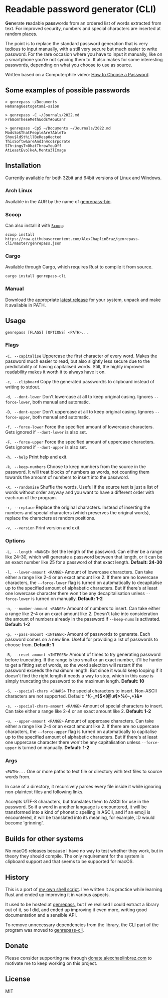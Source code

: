 # Readable password generator (CLI)

**Gen**erate **re**adable **pass**words from an ordered list of words extracted from text.
For improved security, numbers and special characters are inserted at random places.

The point is to replace the standard password generation that is very tedious to input manually,
with a still very secure but much easier to write password.
For the rare occasion where you have to input it manually, like on a smartphone you're not syncing them to.
It also makes for some interesting passwords, depending on what you choose to use as source.

Written based on a Computerphile video: [How to Choose a Password](https://youtu.be/3NjQ9b3pgIg).

## Some examples of possible passwords

```
> genrepass ~/Documents
Hemanag6estogetami~ssion

> genrepass -C ~/Journals/2022.md
Fr68omTheseMeth&odsY#ouCanT

> genrepass -Cp5 ~/Documents ~/Journals/2022.md
ModsSo$ThatPeopleAre7AbleTo
Shou$ldSt%illBeResp0ected
ThisSoftw&areAndIn4co$rporate
5Th~ingsT<0hatThrowYouOff
AtLeastEvo]keA,Menta3lImage
```

## Installation

Currently available for both 32bit and 64bit versions of Linux and Windows.

### Arch Linux

Available in the AUR by the name of [genrepass-bin](https://aur.archlinux.org/packages/genrepass-bin/).

### Scoop

Can also install it with [`Scoop`](https://scoop.sh/):

`scoop install https://raw.githubusercontent.com/AlexChaplinBraz/genrepass-cli/master/genrepass.json`

### Cargo

Available through Cargo, which requires Rust to compile it from source.

`cargo install genrepass-cli`

### Manual

Download the appropriate [latest release](https://github.com/AlexChaplinBraz/genrepass-cli/releases/latest)
for your system, unpack and make it available in PATH.

## Usage

`genrepass [FLAGS] [OPTIONS] <PATH>...`

### Flags

`-C, --capitalise` Uppercase the first character of every word. Makes the password much easier to read, but also slightly less secure due to the predictability of having capitalised words. Still, the highly improved readability makes it worth it to always have it on.

`-c, --clipboard` Copy the generated password/s to clipboard instead of writing to stdout.

`-d, --dont-lower` Don't lowercase at all to keep original casing. Ignores `--force-lower`, both manual and automatic.

`-D, --dont-upper` Don't uppercase at all to keep original casing. Ignores `--force-upper`, both manual and automatic.

`-f, --force-lower` Force the specified amount of lowercase characters. Gets ignored if `--dont-lower` is also set.

`-F, --force-upper` Force the specified amount of uppercase characters. Gets ignored if `--dont-upper` is also set.

`-h, --help` Print help and exit.

`-k, --keep-numbers` Choose to keep numbers from the source in the password. It will treat blocks of numbers as words, not counting them towards the amount of numbers to insert into the password.

`-X, --randomise` Shuffle the words. Useful if the source text is just a list of words without order anyway and you want to have a different order with each run of the program.

`-r, --replace` Replace the original characters. Instead of inserting the numbers and special characters (which preserves the original words), replace the characters at random positions.

`-v, --version` Print version and exit.


### Options

`-L, --length <RANGE>` Set the length of the password. Can either be a range like 24-30, which will generate a password between that length, or it can be an exact number like 25 for a password of that exact length. **Default: 24-30**

`-l, --lower-amount <RANGE>` Amount of lowercase characters. Can take either a range like 2-4 or an exact amount like 2. If there are no lowercase characters, the `--force-lower` flag is turned on automatically to decapitalise up to the specified amount of alphabetic characters. But if there's at least one lowercase character there won't be any decapitalisation unless `--force-lower` is turned on manually. **Default: 1-2**

`-n, --number-amount <RANGE>` Amount of numbers to insert. Can take either a range like 2-4 or an exact amount like 2. Doesn't take into consideration the amount of numbers already in the password if `--keep-nums` is activated. **Default: 1-2**

`-p, --pass-amount <INTEGER>` Amount of passwords to generate. Each password comes on a new line. Useful for providing a list of passwords to choose from. **Default: 1**

`-R, --reset-amount <INTEGER>` Amount of times to try generating password before truncating. If the range is too small or an exact number, it'll be harder to get a fitting set of words, so the word selection will restart if the password exceeds the maximum length. But since it would keep looping if it doesn't find the right length it needs a way to stop, which in this case is simply truncating the password to the maximum length. **Default: 10**

`-S, --special-chars <CHARS>` The special characters to insert. Non-ASCII characters are not supported. Default: **^!(-_=)$<\[@.#\]>%{~,+}&\***

`-s, --special-chars-amount <RANGE>` Amount of special characters to insert. Can take either a range like 2-4 or an exact amount like 2. **Default: 1-2**

`-u, --upper-amount <RANGE>` Amount of uppercase characters. Can take either a range like 2-4 or an exact amount like 2. If there are no uppercase characters, the `--force-upper` flag is turned on automatically to capitalise up to the specified amount of alphabetic characters. But if there's at least one uppercase character there won't be any capitalisation unless `--force-upper` is turned on manually. **Default: 1-2**

### Args

`<PATH>...` One or more paths to text file or directory with text files to source words from.

In case of a directory, it recursively parses every file inside it while ignoring non-plaintext files and following links.

Accepts UTF-8 characters, but translates them to ASCII for use in the password. So if a word in another language is encountered, it will be transformed into a kind of phonetic spelling in ASCII, and if an emoji is encountered, it will be translated into its meaning, for example, :D would become 'grinning'.

## Builds for other systems

No macOS releases because I have no way to test whether they work, but in theory they should compile.
The only requirement for the system is clipboard support and that seems to be supported for macOS.

## History

This is a port of [my own shell script](https://github.com/AlexChaplinBraz/shell-scripts/tree/master/genrepass).
I've written it as practice while learning Rust and ended up improving it in various aspects.

It used to be hosted at [genrepass](https://github.com/AlexChaplinBraz/genrepass),
but I've realised I could extract a library out of it, so I did, and ended up improving it even more,
writing good documentation and a sensible API.

To remove unnecessary dependencies from the library,
the CLI part of the program was moved to [genrepass-cli](https://github.com/AlexChaplinBraz/genrepass-cli).

## Donate

Please consider supporting me through [donate.alexchaplinbraz.com](https://donate.alexchaplinbraz.com/?project=3)
to motivate me to keep working on this project.

## License

MIT
